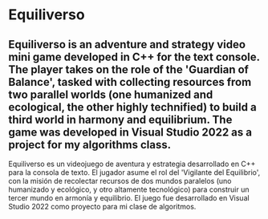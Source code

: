 # Equiliverso

Equiliverso is an adventure and strategy video mini game developed in C++ for the text console. The player takes on the role of the 'Guardian of Balance', tasked with collecting resources from two parallel worlds (one humanized and ecological, the other highly technified) to build a third world in harmony and equilibrium. The game was developed in Visual Studio 2022 as a project for my algorithms class.
------
Equiliverso es un videojuego de aventura y estrategia desarrollado en C++ para la consola de texto. El jugador asume el rol del 'Vigilante del Equilibrio', con la misión de recolectar recursos de dos mundos paralelos (uno humanizado y ecológico, y otro altamente tecnológico) para construir un tercer mundo en armonía y equilibrio. El juego fue desarrollado en Visual Studio 2022 como proyecto para mi clase de algoritmos.
